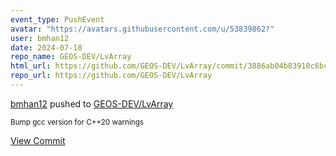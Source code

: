 ```yaml
---
event_type: PushEvent
avatar: "https://avatars.githubusercontent.com/u/53839862?"
user: bmhan12
date: 2024-07-18
repo_name: GEOS-DEV/LvArray
html_url: https://github.com/GEOS-DEV/LvArray/commit/3886ab04b83910c6bcc34fd58dc6ea5df41df25d
repo_url: https://github.com/GEOS-DEV/LvArray
---
```


<a href='https://github.com/bmhan12' target='_blank'>bmhan12</a> pushed to <a href='https://github.com/GEOS-DEV/LvArray' target='_blank'>GEOS-DEV/LvArray</a>

<small>Bump gcc version for C++20 warnings</small>

<a href='https://github.com/GEOS-DEV/LvArray/commit/3886ab04b83910c6bcc34fd58dc6ea5df41df25d' target='_blank'>View Commit</a>